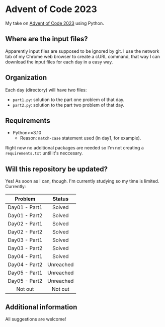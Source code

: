 # Advent of Code 2023

My take on [Advent of Code 2023](https://adventofcode.com/2023 "AOC23") using Python.

## Where are the input files?

Apparently input files are supposed to be ignored by git. I use the network tab of my Chrome web browser to create a cURL command, that way I can download the input files for each day in a easy way.

## Organization

Each day (directory) will have two files:

- `part1.py`: solution to the part one problem of that day.
- `part2.py`: solution to the part two problem of that day.

## Requirements

* Python>=3.10
  * Reason: `match-case` statement used (in day1, for example).

Right now no additional packages are needed so I'm not creating a `requirements.txt` until it's neccesary.

## Will this repository be updated?

Yes! As soon as I can, though. I'm currently studying so my time is limited. Currently:

| Problem       | Status    |
| :-----------: | :-------: |
| Day01 - Part1 | Solved    |
| Day01 - Part2 | Solved    |
| Day02 - Part1 | Solved    |
| Day02 - Part2 | Solved    |
| Day03 - Part1 | Solved    |
| Day03 - Part2 | Solved    |
| Day04 - Part1 | Solved    |
| Day04 - Part2 | Unreached |
| Day05 - Part1 | Unreached |
| Day05 - Part2 | Unreached |
| Not out       | Not out   |

## Additional information

All suggestions are welcome!
